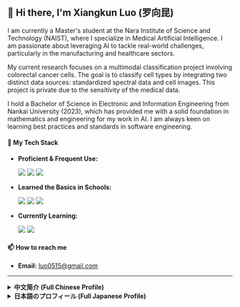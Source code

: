 ## 👋 Hi there, I'm Xiangkun Luo (罗向昆)

I am currently a Master's student at the Nara Institute of Science and Technology (NAIST), where I specialize in Medical Artificial Intelligence. I am passionate about leveraging AI to tackle real-world challenges, particularly in the manufacturing and healthcare sectors.

My current research focuses on a multimodal classification project involving colorectal cancer cells. The goal is to classify cell types by integrating two distinct data sources: standardized spectral data and cell images. This project is private due to the sensitivity of the medical data.

I hold a Bachelor of Science in Electronic and Information Engineering from Nankai University (2023), which has provided me with a solid foundation in mathematics and engineering for my work in AI. I am always keen on learning best practices and standards in software engineering.

#### 🚀 My Tech Stack
* **Proficient & Frequent Use:**
    <p>
      <img src="https://img.shields.io/badge/Python-3776AB?style=for-the-badge&logo=python&logoColor=white" />
      <img src="https://img.shields.io/badge/scikit--learn-F7931E?style=for-the-badge&logo=scikit-learn&logoColor=white" />
      <img src="https://img.shields.io/badge/PyTorch-EE4C2C?style=for-the-badge&logo=pytorch&logoColor=white" />
    </p>
* **Learned the Basics in Schools:**
    <p>
      <img src="https://img.shields.io/badge/C%2B%2B-00599C?style=for-the-badge&logo=c%2B%2B&logoColor=white" />
      <img src="https://img.shields.io/badge/Linux-FCC624?style=for-the-badge&logo=linux&logoColor=black" />
      <img src="https://img.shields.io/badge/Git-F05032?style=for-the-badge&logo=git&logoColor=white" />
    </p>
* **Currently Learning:**
    <p>
      <img src="https://img.shields.io/badge/Docker-2496ED?style=for-the-badge&logo=docker&logoColor=white" />
      <img src="https://img.shields.io/badge/ROS-22314E?style=for-the-badge&logo=ros&logoColor=white" />
    </p>


#### 📫 How to reach me
* **Email:** luo0515@gmail.com

---

<details>
<summary><strong>中文简介 (Full Chinese Profile)</strong></summary>

<br>

## 👋 你好，我的名字是罗向昆

我目前是奈良先端科学技术大学院大学 (NAIST) 的人工智能方向硕士研究生。我对利用AI技术赋能制造业与医疗领域，解决实际应用中的挑战充满热情。

我目前的研究是一个关于肠癌细胞的多模态分类项目。该项目的目标是通过融合标准化处理后的光谱数据与细胞图像这两种不同形式的数据源来实现对细胞类型的精准分类。由于医疗数据的敏感性保密，该项目库为私有。

我本科毕业于南开大学电子信息工程专业，并于2023年获得理学学士学位，这为我在人工智能领域的研究奠定了坚实的数理和工程基础。我始终热衷于学习软件工程的最佳实践与行业标准。

#### 🚀 我的技能栈
* **熟练常用:**
    <p>
      <img src="https://img.shields.io/badge/Python-3776AB?style=for-the-badge&logo=python&logoColor=white" />
      <img src="https://img.shields.io/badge/scikit--learn-F7931E?style=for-the-badge&logo=scikit-learn&logoColor=white" />
      <img src="https://img.shields.io/badge/PyTorch-EE4C2C?style=for-the-badge&logo=pytorch&logoColor=white" />
    </p>
* **学校中学习了基础:**
    <p>
      <img src="https://img.shields.io/badge/C%2B%2B-00599C?style=for-the-badge&logo=c%2B%2B&logoColor=white" />
      <img src="https://img.shields.io/badge/Linux-FCC624?style=for-the-badge&logo=linux&logoColor=black" />
      <img src="https://img.shields.io/badge/Git-F05032?style=for-the-badge&logo=git&logoColor=white" />
    </p>
* **正在学习:**
    <p>
      <img src="https://img.shields.io/badge/Docker-2496ED?style=for-the-badge&logo=docker&logoColor=white" />
      <img src="https://img.shields.io/badge/ROS-22314E?style=for-the-badge&logo=ros&logoColor=white" />
    </p>


#### 📫 如何联系我
* **邮箱:** luo0515@gmail.com 

</details>

<details>
<summary><strong>日本語のプロフィール (Full Japanese Profile)</strong></summary>

<br>

## 👋 羅向昆（ルオ　シャンクン）と申します

現在、奈良先端科学技術大学院大学（NAIST）の修士課程に在籍し、人工知能（AI）を専攻しています。AI技術を活用して、製造業や医療分野における現実的な課題を解決することに情熱を注いでいます。

現在の研究では、大腸がん細胞に関するマルチモーダル分類プロジェクトに焦点を当てています。このプロジェクトの目的は、標準化処理されたスペクトルデータと細胞画像という2つの異なるデータソースを統合することにより、細胞タイプの精密な分類を実現することです。医療データの機密性から、このプロジェクトのリポジトリは非公開となっています。

2023年に南開大学の電子情報工学科を卒業し、理学士号を取得しました。この学歴が、現在のAI研究における数理的および工学的な基礎となっています。また、ソフトウェア工学におけるベストプラクティスと業界標準を学ぶことに常に関心を持っています。

#### 🚀 私の技術スタック
* **習熟しており、頻繁に使用:**
    <p>
      <img src="https://img.shields.io/badge/Python-3776AB?style=for-the-badge&logo=python&logoColor=white" />
      <img src="https://img.shields.io/badge/scikit--learn-F7931E?style=for-the-badge&logo=scikit-learn&logoColor=white" />
      <img src="https://img.shields.io/badge/PyTorch-EE4C2C?style=for-the-badge&logo=pytorch&logoColor=white" />
    </p>
* **学校で基礎を学習:**
    <p>
      <img src="https://img.shields.io/badge/C%2B%2B-00599C?style=for-the-badge&logo=c%2B%2B&logoColor=white" />
      <img src="https://img.shields.io/badge/Linux-FCC624?style=for-the-badge&logo=linux&logoColor=black" />
      <img src="https://img.shields.io/badge/Git-F05032?style=for-the-badge&logo=git&logoColor=white" />
    </p>
* **現在学習中:**
    <p>
      <img src="https://img.shields.io/badge/Docker-2496ED?style=for-the-badge&logo=docker&logoColor=white" />
      <img src="https://img.shields.io/badge/ROS-22314E?style=for-the-badge&logo=ros&logoColor=white" />
    </p>


#### 📫 連絡先
* **メール:** `luo0515@gmail.com`

</details>

